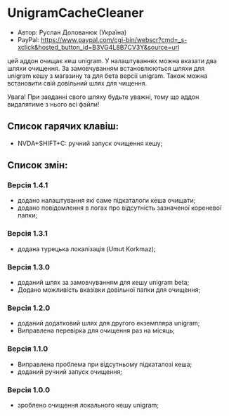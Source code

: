 # UnigramCacheCleaner

* Автор: Руслан Долованюк (Україна)
* PayPal: https://www.paypal.com/cgi-bin/webscr?cmd=_s-xclick&hosted_button_id=B3VG4L8B7CV3Y&source=url

цей аддон очищає кеш unigram.
У налаштуваннях можна вказати два шляхи очищення.
За замовчуванням встановлюються шляхи для unigram кешу з магазину та для бета версії unigram.
Також можна встановити свій довільний шлях для чищення.

Увага!
При завданні свого шляху будьте уважні, тому що аддон видалятиме з нього всі файли!

## Список гарячих клавіш:
* NVDA+SHIFT+C: ручний запуск очищення кешу;

## Список змін:
### Версія 1.4.1
* додано налаштування які саме підкаталоги кеша очищати;
* додано повідомлення в логах про відсутність зазначеної кореневої папки;

### Версія 1.3.1
* додана турецька локалізація (Umut Korkmaz);

### Версія 1.3.0
* доданий шлях за замовчуванням для кешу unigram beta;
* Додано можливість вказівки довільної папки для очищення;

### Версія 1.2.0
* доданий додатковий шлях для другого екземпляра unigram;
* Виправлена ​​перевірка для очищення раз на місяць;

### Версія 1.1.0
* Виправлена ​​проблема при відсутньому підкаталозі кеша;
* доданий ручний запуск очищення;

### Версія 1.0.0
* зроблено очищення локального кешу unigram;
